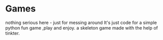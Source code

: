 # Games
nothing serious here - just for messing around
It's just code for  a simple python fun game ,play and enjoy. 
a skeleton game made with the help of tinkter.
